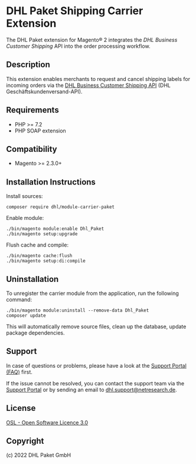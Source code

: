 DHL Paket Shipping Carrier Extension
====================================

The DHL Paket extension for Magento® 2 integrates the _DHL Business Customer Shipping_
API into the order processing workflow.

Description
-----------
This extension enables merchants to request and cancel shipping labels for incoming orders
via the [DHL Business Customer Shipping API](https://entwickler.dhl.de/en/) (DHL Geschäftskundenversand-API).

Requirements
------------
* PHP >= 7.2
* PHP SOAP extension

Compatibility
-------------
* Magento >= 2.3.0+

Installation Instructions
-------------------------

Install sources:

    composer require dhl/module-carrier-paket

Enable module:

    ./bin/magento module:enable Dhl_Paket
    ./bin/magento setup:upgrade

Flush cache and compile:

    ./bin/magento cache:flush
    ./bin/magento setup:di:compile

Uninstallation
--------------

To unregister the carrier module from the application, run the following command:

    ./bin/magento module:uninstall --remove-data Dhl_Paket
    composer update

This will automatically remove source files, clean up the database, update package dependencies.

Support
-------
In case of questions or problems, please have a look at the
[Support Portal (FAQ)](http://dhl.support.netresearch.de/) first.

If the issue cannot be resolved, you can contact the support team via the
[Support Portal](http://dhl.support.netresearch.de/) or by sending an email
to <dhl.support@netresearch.de>.

License
-------
[OSL - Open Software Licence 3.0](http://opensource.org/licenses/osl-3.0.php)

Copyright
---------
(c) 2022 DHL Paket GmbH
